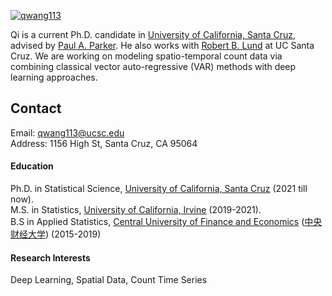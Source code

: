 [![qwang113](https://img.shields.io/badge/qwang113-github-blue?logo=github)](https://github.com/qwang113)

Qi is a current Ph.D. candidate in [University of California, Santa Cruz](https://www.ucsc.edu/), advised by [Paul A. Parker](https://www.paparkerstat.com/). He also works with [Robert B. Lund](https://engineering.ucsc.edu/voices/robert-lund-faculty/) at UC Santa Cruz. We are working on modeling spatio-temporal count data via combining classical vector auto-regressive (VAR) methods with deep learning approaches.

## Contact
Email: qwang113@ucsc.edu\
Address: 1156 High St, Santa Cruz, CA 95064

#### Education
Ph.D. in Statistical Science, [University of California, Santa Cruz](https://www.ucsc.edu/) (2021 till now).\
M.S. in Statistics, [University of California, Irvine](https://uci.edu/) (2019-2021). \
B.S in Applied Statistics, [Central University of Finance and Economics](https://en.cufe.edu.cn/) ([中央财经大学](https://www.cufe.edu.cn/)) (2015-2019)

#### Research Interests
Deep Learning, Spatial Data, Count Time Series

